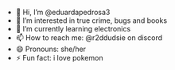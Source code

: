 - 👋 Hi, I’m @eduardapedrosa3
- 👀 I’m interested in true crime, bugs and books
- 🌱 I’m currently learning electronics
- 📫 How to reach me: @r2ddudsie on discord
- 😄 Pronouns: she/her
- ⚡ Fun fact: i love pokemon

<!---
eduardapedrosa3/eduardapedrosa3 is a ✨ special ✨ repository because its `README.md` (this file) appears on your GitHub profile.
You can click the Preview link to take a look at your changes.
--->
